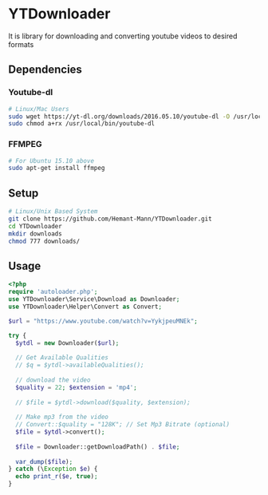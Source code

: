 # YTDownloader

It is library for downloading and converting youtube videos to desired formats

## Dependencies
### Youtube-dl
```bash
# Linux/Mac Users
sudo wget https://yt-dl.org/downloads/2016.05.10/youtube-dl -O /usr/local/bin/youtube-dl
sudo chmod a+rx /usr/local/bin/youtube-dl
```

### FFMPEG
```bash
# For Ubuntu 15.10 above
sudo apt-get install ffmpeg
```

## Setup
```bash
# Linux/Unix Based System
git clone https://github.com/Hemant-Mann/YTDownloader.git
cd YTDownloader
mkdir downloads
chmod 777 downloads/
```

## Usage
```php
<?php
require 'autoloader.php';
use YTDownloader\Service\Download as Downloader;
use YTDownloader\Helper\Convert as Convert;

$url = "https://www.youtube.com/watch?v=YykjpeuMNEk";

try {
  $ytdl = new Downloader($url);
  
  // Get Available Qualities
  // $q = $ytdl->availableQualities();
  
  // download the video
  $quality = 22; $extension = 'mp4';
  
  // $file = $ytdl->download($quality, $extension);
  
  // Make mp3 from the video
  // Convert::$quality = "128K"; // Set Mp3 Bitrate (optional)
  $file = $ytdl->convert();
  
  $file = Downloader::getDownloadPath() . $file;
  
  var_dump($file);
} catch (\Exception $e) {
  echo print_r($e, true);
}
